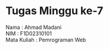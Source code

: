 # Tugas Minggu ke-7 

Nama        : Ahmad Madani  
NIM         : F1D02310101  
Mata Kuliah : Pemrograman Web  
